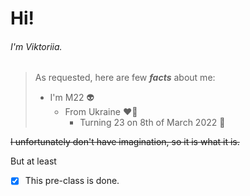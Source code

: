 # Hi!
###### I'm Viktoriia.

> As requested, here are few ***facts*** about me:
> - I'm M22 :alien:
>   - From Ukraine :heart_on_fire:
>     - Turning 23 on 8th of March 2022 :t-rex:

~~I unfortunately don't have imagination, so it is what it is.~~

But at least
- [x] This pre-class is done.
